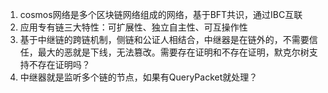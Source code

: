 1. cosmos网络是多个区块链网络组成的网络，基于BFT共识，通过IBC互联
2. 应用专有链三大特性：可扩展性、独立自主性、可互操作性
3. 基于中继链的跨链机制，侧链和公证人相结合，中继器是在链外的，不需要信任，最大的恶就是下线，无法篡改。需要存在证明和不存在证明，默克尔树支持不存在证明吗？
4. 中继器就是监听多个链的节点，如果有QueryPacket就处理？